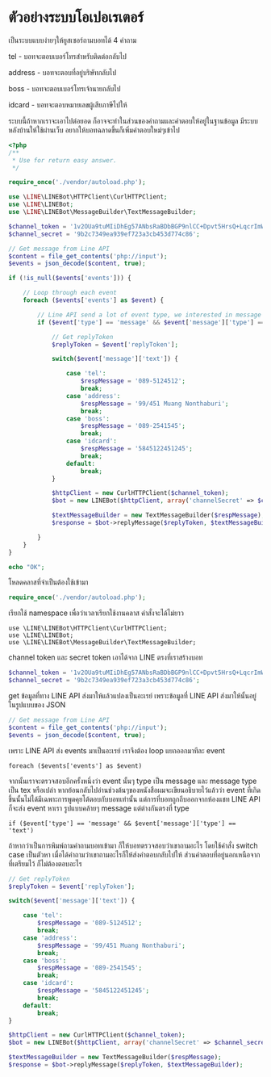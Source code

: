 # ตัวอย่างระบบโอเปอเรเตอร์

เป็นระบบแบบง่ายๆให้ยูสเซอร์ถามบอทได้ 4 คำถาม

tel - บอทจะตอบเบอร์โทรสำหรับติดต่อกลับไป

address - บอทจะตอบที่อยู่บริษัทกลับไป

boss - บอทจะตอบเบอร์โทรเจ้านายกลับไป

idcard - บอทจะตอบหมายเลขผู้เสียภาษีไปให้

ระบบนี้ถ้าหากเราจะเอาไปต่อยอด ก็อาจจะทำในส่วนของคำถามและคำตอบให้อยู่ในฐานข้อมูล มีระบบหลังบ้านให้ใช้ผ่านเว็บ อยากให้บอทฉลาดขึ้นก็เพิ่มคำตอบใหม่ๆเข้าไป

```php
<?php
/**
 * Use for return easy answer.
 */

require_once('./vendor/autoload.php');

use \LINE\LINEBot\HTTPClient\CurlHTTPClient;
use \LINE\LINEBot;
use \LINE\LINEBot\MessageBuilder\TextMessageBuilder;

$channel_token = '1v2OUa9tuMIiDhEg57ANbsRaBDbBGP9nlCC+Dpvt5HrsQ+LqcrImWPUBkH8re/pwqxv56d15kZeMoU/vQ0zuzPFlbhFM7AhRMZwLrSkLdcjbFurwXGOyHLt8MdgzLfAe7r0BsQV5cATlUanW3OgJewdB04t89/1O/w1cDnyilFU=';
$channel_secret = '9b2c7349ea939ef723a3cb453d774c86';

// Get message from Line API
$content = file_get_contents('php://input');
$events = json_decode($content, true);

if (!is_null($events['events'])) {

    // Loop through each event
    foreach ($events['events'] as $event) {

        // Line API send a lot of event type, we interested in message only.
        if ($event['type'] == 'message' && $event['message']['type'] == 'text') {

            // Get replyToken
            $replyToken = $event['replyToken'];

            switch($event['message']['text']) {

                case 'tel':
                    $respMessage = '089-5124512';
                    break;
                case 'address':
                    $respMessage = '99/451 Muang Nonthaburi';
                    break;
                case 'boss':
                    $respMessage = '089-2541545';
                    break;
                case 'idcard':
                    $respMessage = '5845122451245';
                    break;
                default:
                    break;
            }

            $httpClient = new CurlHTTPClient($channel_token);
            $bot = new LINEBot($httpClient, array('channelSecret' => $channel_secret));

            $textMessageBuilder = new TextMessageBuilder($respMessage);
            $response = $bot->replyMessage($replyToken, $textMessageBuilder);

        }
    }
}

echo "OK";
```

โหลดคลาสที่จำเป็นต้องใช้เข้ามา

```php
require_once('./vendor/autoload.php');
```

เรียกใช้ namespace เพื่อว่าเวลาเรียกใช้งานคลาส คำสั่งจะได้ไม่ยาว

```
use \LINE\LINEBot\HTTPClient\CurlHTTPClient;
use \LINE\LINEBot;
use \LINE\LINEBot\MessageBuilder\TextMessageBuilder;
```

channel token และ secret token เอาได้จาก LINE ตรงที่เราสร้างบอท

```php
$channel_token = '1v2OUa9tuMIiDhEg57ANbsRaBDbBGP9nlCC+Dpvt5HrsQ+LqcrImWPUBkH8re/pwqxv56d15kZeMoU/vQ0zuzPFlbhFM7AhRMZwLrSkLdcjbFurwXGOyHLt8MdgzLfAe7r0BsQV5cATlUanW3OgJewdB04t89/1O/w1cDnyilFU=';
$channel_secret = '9b2c7349ea939ef723a3cb453d774c86';
```

get ข้อมูลที่ทาง LINE API ส่งมาให้แล้วแปลงเป็นอะเรย์ เพราะข้อมูลที่ LINE API ส่งมาให้นั้นอยู่ในรูปแบบของ JSON

```php
// Get message from Line API
$content = file_get_contents('php://input');
$events = json_decode($content, true);
```

เพราะ LINE API ส่ง events มาเป็นอะเรย์ เราจึงต้อง loop แยกออกมาทีละ event

```
foreach ($events['events'] as $event)
```

จากนั้นเราจะตรวจสอบอีกครั้งหนึ่งว่า event นั้นๆ type เป็น message และ message type เป็น tex หรือเปล่า  หากย้อนกลับไปอ่านช่วงต้นๆของหนังสือผมจะเขียนอธิบายไว้แล้วว่า event ที่เกิดขึ้นนั้นไม่ได้มีเฉพาะการพูดคุยโต้ตอบกับบอทเท่านั้น แต่การที่บอทถูกถีบออกจากห้องแชท LINE API ก็จะส่ง event หาเรา รูปแบบคล้ายๆ message แต่ต่างกันตรงที่ type

```
if ($event['type'] == 'message' && $event['message']['type'] == 'text')
```

ถ้าหากว่าเป็นการพิมพ์ถามคำถามบอทเข้ามา ก็ให้บอทตรวจสอบว่าเขาถามอะไร โดยใช้คำสั่ง switch case เป็นตัวหา เมื่อได้คำถามว่าเขาถามอะไรก็ให้ส่งคำตอบกลับไปให้ ส่วนคำตอบที่อยู่นอกเหนือจากที่เตรียมไว้ ก็ไม่ต้องตอบอะไร

```php
// Get replyToken
$replyToken = $event['replyToken'];

switch($event['message']['text']) {

    case 'tel':
        $respMessage = '089-5124512';
        break;
    case 'address':
        $respMessage = '99/451 Muang Nonthaburi';
        break;
    case 'boss':
        $respMessage = '089-2541545';
        break;
    case 'idcard':
        $respMessage = '5845122451245';
        break;
    default:
        break;
}

$httpClient = new CurlHTTPClient($channel_token);
$bot = new LINEBot($httpClient, array('channelSecret' => $channel_secret));

$textMessageBuilder = new TextMessageBuilder($respMessage);
$response = $bot->replyMessage($replyToken, $textMessageBuilder);
```



